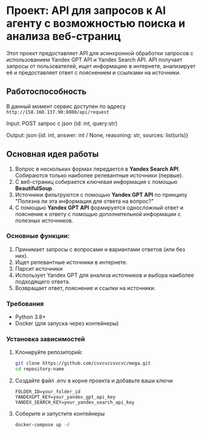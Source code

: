 # Проект: API для запросов к AI агенту с возможностью поиска и анализа веб-страниц 

Этот проект предоставляет API для асинхронной обработки запросов с использованием Yandex GPT API и Yandex Search API. API получает запросы от пользователей, ищет информацию в интернете, анализирует её и предоставляет ответ с пояснением и ссылками на источники.

## Работоспособность
В данный момент сервис доступен по адресу `http://158.160.137.90:8080/api/request`

Input: POST запрос с json {id: int, query:str}

Output: json {id: int, answer: int / None, reasoning: str, sources: list(urls)}

## Основная идея работы

1. Вопрос в нескольких формах передается в **Yandex Search API**. Собираются только наиболее релевантные источники (первые).
2. С веб-страниц собирается ключевая информация с помощью **BeautifulSoup**.
3. Источники фильтруются с помощью **Yandex GPT API** по принципу "Полезна ли эта информация для ответа на вопрос?"
4. С помощью **Yandex GPT API** формируется односложный ответ и пояснение к ответу с помощью дополнительной информации с полезных источников.

### Основные функции:
1. Принимает запросы с вопросами и вариантами ответов (или без них).
2. Ищет релевантные источники в интернете.
3. Парсит источники
4. Использует Yandex GPT для анализа источников и выбора наиболее подходящего ответа.
5. Возвращает ответ, пояснение и ссылки на источники.

### Требования
- Python 3.8+
- Docker (для запуска через контейнеры)

### Установка зависимостей

1. Клонируйте репозиторий:
   ```bash
   git clone https://github.com/cvvcvccvvcvc/mega.git
   cd repository-name
   ```
2. Создайте файл .env в корне проекта и добавьте ваши ключи
   ```
   FOLDER_ID=your_folder_id
   YANDEXGPT_KEY=your_yandex_gpt_api_key
   YANDEX_SEARCH_KEY=your_yandex_search_api_key
   ```
3. Соберите и запустите контейнеры
   ```bash
   docker-compose up -d
   ```
